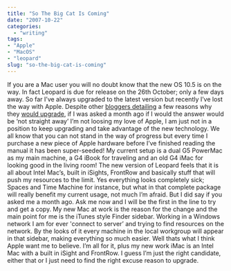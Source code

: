 ```yaml
---
title: "So The Big Cat Is Coming"
date: "2007-10-22"
categories: 
  - "writing"
tags:
- "Apple"
- "MacOS"
- "leopard"
slug: "so-the-big-cat-is-coming"
---
```


If you are a Mac user you will no doubt know that the new OS 10.5 is on the way. In fact Leopard is due for release on the 26th October; only a few days away. So far I’ve always upgraded to the latest version but recently I’ve lost the way with Apple. Despite other [bloggers detailing][1] a few reasons why they [would upgrade][2], if I was asked a month ago if I would the answer would be ‘not straight away’ I’m not loosing my love of Apple, I am just not in a position to keep upgrading and take advantage of the new technology. We all know that you can not stand in the way of progress but every time I purchase a new piece of Apple hardware before I’ve finished reading the manual it has been super-seeded! My current setup is a dual G5 PowerMac as my main machine, a G4 iBook for traveling and an old G4 iMac for looking good in the living room! The new version of Leopard feels that it is all about Intel Mac’s, built in iSights, FrontRow and basically stuff that will push my resources to the limit. Yes everything looks completely sick; Spaces and Time Machine for instance, but what in that complete package will really benefit my current usage, not much I’m afraid. But I did say if you asked me a month ago. Ask me now and I will be the first in the line to try and get a copy. My new Mac at work is the reason for the change and the main point for me is the iTunes style Finder sidebar. Working in a Windows network I am for ever 'connect to server’ and trying to find resources on the network. By the looks of it every machine in the local workgroup will appear in that sidebar, making everything so much easier. Well thats what I think Apple want me to believe. I’m all for it, plus my new work iMac is an Intel Mac with a built in iSight and FrontRow. I guess I’m just the right candidate, either that or I just need to find the right excuse reason to upgrade.

[1]:	https://www.glennwolsey.com/2007/10/20/10-small-but-significant-leopard-features/
[2]:	https://paulstamatiou.com/2007/10/17/why-im-upgrading-to-leopard/